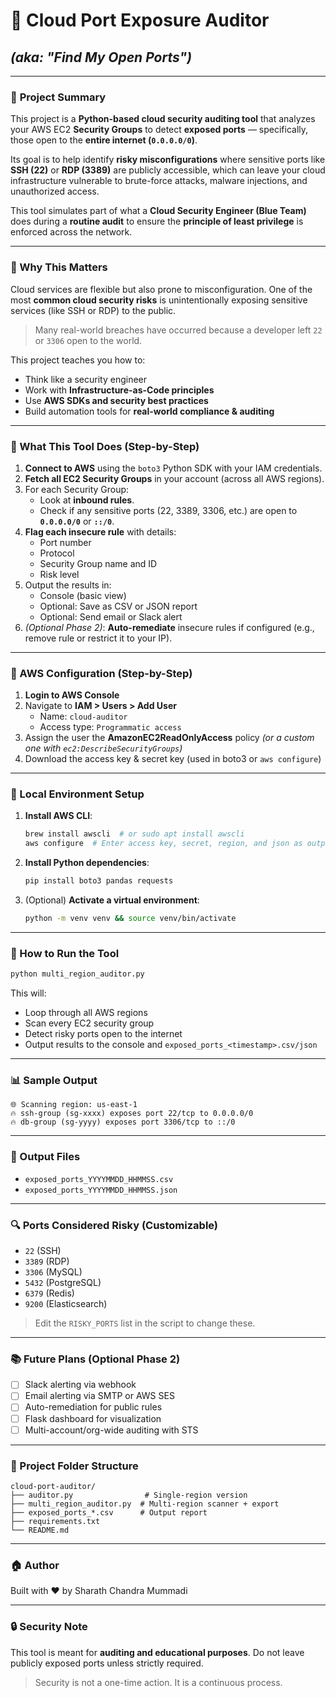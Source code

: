 # 🔐 Cloud Port Exposure Auditor  
## *(aka: "Find My Open Ports")*

---

### 📌 **Project Summary**

This project is a **Python-based cloud security auditing tool** that analyzes your AWS EC2 **Security Groups** to detect **exposed ports** — specifically, those open to the **entire internet (`0.0.0.0/0`)**.

Its goal is to help identify **risky misconfigurations** where sensitive ports like **SSH (22)** or **RDP (3389)** are publicly accessible, which can leave your cloud infrastructure vulnerable to brute-force attacks, malware injections, and unauthorized access.

This tool simulates part of what a **Cloud Security Engineer (Blue Team)** does during a **routine audit** to ensure the **principle of least privilege** is enforced across the network.

---

### 🧠 Why This Matters

Cloud services are flexible but also prone to misconfiguration. One of the most **common cloud security risks** is unintentionally exposing sensitive services (like SSH or RDP) to the public.

> Many real-world breaches have occurred because a developer left `22` or `3306` open to the world.

This project teaches you how to:
- Think like a security engineer
- Work with **Infrastructure-as-Code principles**
- Use **AWS SDKs and security best practices**
- Build automation tools for **real-world compliance & auditing**

---

### 🌟 What This Tool Does (Step-by-Step)

1. **Connect to AWS** using the `boto3` Python SDK with your IAM credentials.
2. **Fetch all EC2 Security Groups** in your account (across all AWS regions).
3. For each Security Group:
   - Look at **inbound rules**.
   - Check if any sensitive ports (22, 3389, 3306, etc.) are open to **`0.0.0.0/0`** or **`::/0`**.
4. **Flag each insecure rule** with details:
   - Port number
   - Protocol
   - Security Group name and ID
   - Risk level
5. Output the results in:
   - Console (basic view)
   - Optional: Save as CSV or JSON report
   - Optional: Send email or Slack alert
6. *(Optional Phase 2)*: **Auto-remediate** insecure rules if configured (e.g., remove rule or restrict it to your IP).

---

### 🧰 AWS Configuration (Step-by-Step)

1. **Login to AWS Console**
2. Navigate to **IAM > Users > Add User**
   - Name: `cloud-auditor`
   - Access type: `Programmatic access`
3. Assign the user the **AmazonEC2ReadOnlyAccess** policy *(or a custom one with `ec2:DescribeSecurityGroups`)*
4. Download the access key & secret key (used in boto3 or `aws configure`)

---

### 🔧 Local Environment Setup

1. **Install AWS CLI**:
   ```bash
   brew install awscli  # or sudo apt install awscli
   aws configure  # Enter access key, secret, region, and json as output
   ```

2. **Install Python dependencies**:
   ```bash
   pip install boto3 pandas requests
   ```

3. (Optional) **Activate a virtual environment**:
   ```bash
   python -m venv venv && source venv/bin/activate
   ```

---

### 🚀 How to Run the Tool

```bash
python multi_region_auditor.py
```

This will:
- Loop through all AWS regions
- Scan every EC2 security group
- Detect risky ports open to the internet
- Output results to the console and `exposed_ports_<timestamp>.csv/json`

---

### 📊 Sample Output
```
🌐 Scanning region: us-east-1
🔥 ssh-group (sg-xxxx) exposes port 22/tcp to 0.0.0.0/0
🔥 db-group (sg-yyyy) exposes port 3306/tcp to ::/0
```

---

### 📄 Output Files
- `exposed_ports_YYYYMMDD_HHMMSS.csv`
- `exposed_ports_YYYYMMDD_HHMMSS.json`

---

### 🔍 Ports Considered Risky (Customizable)
- `22` (SSH)
- `3389` (RDP)
- `3306` (MySQL)
- `5432` (PostgreSQL)
- `6379` (Redis)
- `9200` (Elasticsearch)

> Edit the `RISKY_PORTS` list in the script to change these.

---

### 📚 Future Plans (Optional Phase 2)
- [ ] Slack alerting via webhook
- [ ] Email alerting via SMTP or AWS SES
- [ ] Auto-remediation for public rules
- [ ] Flask dashboard for visualization
- [ ] Multi-account/org-wide auditing with STS

---

### 🏦 Project Folder Structure
```
cloud-port-auditor/
├── auditor.py                # Single-region version
├── multi_region_auditor.py  # Multi-region scanner + export
├── exposed_ports_*.csv      # Output report
├── requirements.txt
└── README.md
```

---

### 🏠 Author
Built with ❤️ by Sharath Chandra Mummadi

---

### 🔒 Security Note
This tool is meant for **auditing and educational purposes**. Do not leave publicly exposed ports unless strictly required.

> Security is not a one-time action. It is a continuous process.

